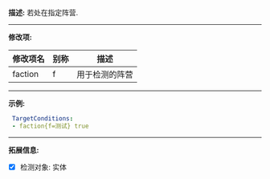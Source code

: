 **描述:** 若处在指定阵营.

---

**修改项:**

| 修改项名  | 别称           | 描述                      |
| --------- | -------------- | ------------------------- |
| faction | f | 用于检测的阵营 |

---

**示例:**

```yaml
 TargetConditions:
 - faction{f=测试} true
```

---

**拓展信息:**

- [x] 检测对象: 实体